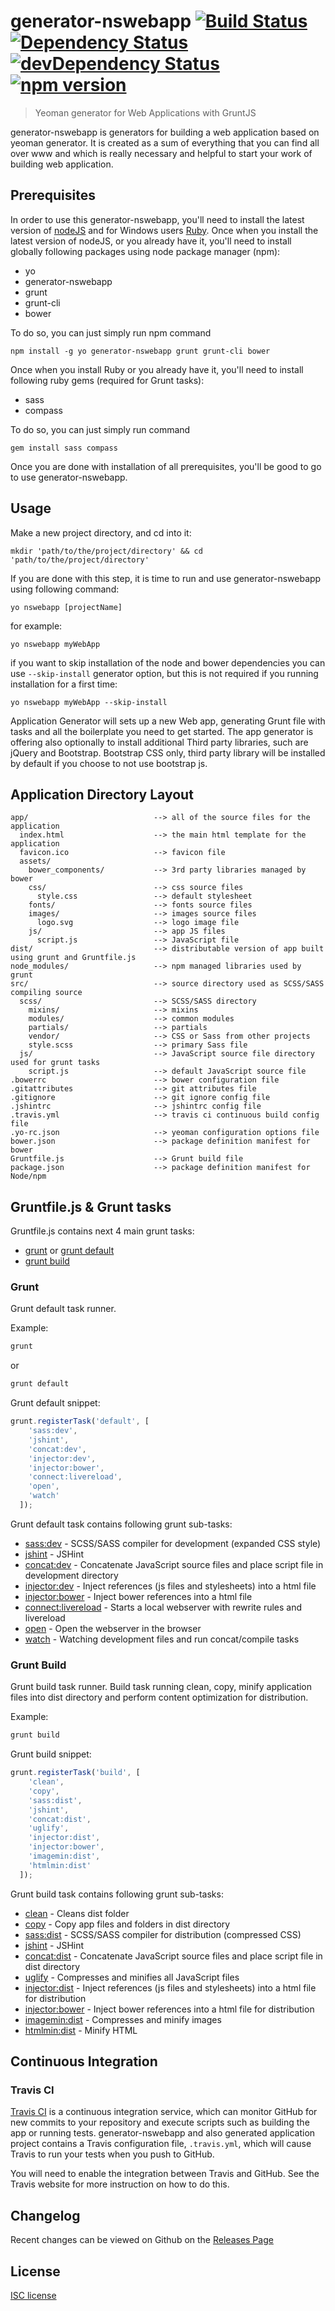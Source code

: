 # generator-nswebapp [![Build Status](https://secure.travis-ci.org/JovicaConkic/generator-nswebapp.svg?branch=master)](http://travis-ci.org/JovicaConkic/generator-nswebapp) [![Dependency Status](https://david-dm.org/JovicaConkic/generator-nswebapp.svg)](https://david-dm.org/JovicaConkic/generator-nswebapp) [![devDependency Status](https://david-dm.org/JovicaConkic/generator-nswebapp/dev-status.svg)](https://david-dm.org/JovicaConkic/generator-nswebapp#info=devDependencies) [![npm version](https://badge.fury.io/js/generator-nswebapp.svg)](https://badge.fury.io/js/generator-nswebapp)
> Yeoman generator for Web Applications with GruntJS

generator-nswebapp is generators for building a web application based on 
yeoman generator. It is created as a sum of everything that you can find all over www and which is really necessary and 
helpful to start your work of building web application.

## Prerequisites

In order to use this generator-nswebapp, you'll need to install the latest version of [nodeJS](https://nodejs.org/en/download/) and for Windows users [Ruby](http://rubyinstaller.org/downloads/). 
Once when you install the latest version of nodeJS, or you already have it, you'll need to install globally following packages using 
node package manager (npm):
* yo
* generator-nswebapp
* grunt
* grunt-cli
* bower

To do so, you can just simply run npm command
```
npm install -g yo generator-nswebapp grunt grunt-cli bower
```

Once when you install Ruby or you already have it, you'll need to install following ruby gems (required for Grunt tasks):
* sass
* compass

To do so, you can just simply run command
```
gem install sass compass
```

Once you are done with installation of all prerequisites, you'll be good to go to use generator-nswebapp.

## Usage

Make a new project directory, and cd into it:
```
mkdir 'path/to/the/project/directory' && cd 'path/to/the/project/directory'
```

If you are done with this step, it is time to run and use generator-nswebapp using following command:
```
yo nswebapp [projectName]
```

for example:
```
yo nswebapp myWebApp
```
if you want to skip installation of the node and bower dependencies you can use `--skip-install` generator option, 
but this is not required if you running installation for a first time:
```
yo nswebapp myWebApp --skip-install
```

Application Generator will sets up a new Web app, generating Grunt file with tasks and all the boilerplate you need to get started. The app generator is offering also optionally to install additional Third party libraries, such are jQuery and Bootstrap. Bootstrap CSS only, third party library will be installed by default if you choose to not use bootstrap js.

## Application Directory Layout

```
app/                            --> all of the source files for the application
  index.html                    --> the main html template for the application
  favicon.ico                   --> favicon file
  assets/
    bower_components/           --> 3rd party libraries managed by bower
    css/                        --> css source files
      style.css                 --> default stylesheet
    fonts/                      --> fonts source files
    images/                     --> images source files
      logo.svg                  --> logo image file
    js/                         --> app JS files
      script.js                 --> JavaScript file
dist/                           --> distributable version of app built using grunt and Gruntfile.js
node_modules/                   --> npm managed libraries used by grunt
src/                            --> source directory used as SCSS/SASS compiling source
  scss/                         --> SCSS/SASS directory
    mixins/                     --> mixins
    modules/                    --> common modules
    partials/                   --> partials
    vendor/                     --> CSS or Sass from other projects
    style.scss                  --> primary Sass file
  js/                           --> JavaScript source file directory used for grunt tasks
    script.js                   --> default JavaScript source file
.bowerrc                        --> bower configuration file
.gitattributes                  --> git attributes file
.gitignore                      --> git ignore config file
.jshintrc                       --> jshintrc config file
.travis.yml                     --> travis ci continuous build config file
.yo-rc.json                     --> yeoman configuration options file
bower.json                      --> package definition manifest for bower
Gruntfile.js                    --> Grunt build file
package.json                    --> package definition manifest for Node/npm

```

## Gruntfile.js & Grunt tasks

Gruntfile.js contains next 4 main grunt tasks:

* [grunt](#grunt) or [grunt default](#grunt)
* [grunt build](#grunt-build)

### Grunt
Grunt default task runner.

Example:
```bash
grunt
```
or
```bash
grunt default
```

Grunt default snippet:
```javascript
grunt.registerTask('default', [
    'sass:dev',
    'jshint',
    'concat:dev',
    'injector:dev',
    'injector:bower',
    'connect:livereload',
    'open',
    'watch'
  ]);
```

Grunt default task contains following grunt sub-tasks:
* [sass:dev](https://github.com/gruntjs/grunt-contrib-sass) - SCSS/SASS compiler for development (expanded CSS style)
* [jshint](https://github.com/gruntjs/grunt-contrib-jshint) - JSHint
* [concat:dev](https://github.com/gruntjs/grunt-contrib-concat) - Concatenate JavaScript source files and place script file in development directory
* [injector:dev](https://github.com/klei/grunt-injector) - Inject references (js files and stylesheets) into a html file
* [injector:bower](https://github.com/klei/grunt-injector) - Inject bower references into a html file
* [connect:livereload](https://github.com/gruntjs/grunt-contrib-connect) - Starts a local webserver with rewrite rules and livereload
* [open](https://github.com/jsoverson/grunt-open) - Open the webserver in the browser
* [watch](https://github.com/gruntjs/grunt-contrib-watch) - Watching development files and run concat/compile tasks

### Grunt Build
Grunt build task runner. Build task running clean, copy, minify application files into dist directory and perform content optimization for distribution.

Example:
```bash
grunt build
```

Grunt build snippet:
```javascript
grunt.registerTask('build', [
    'clean',
    'copy',
    'sass:dist',
    'jshint',
    'concat:dist',
    'uglify',
    'injector:dist',
    'injector:bower',
    'imagemin:dist',
    'htmlmin:dist'
  ]);
```

Grunt build task contains following grunt sub-tasks:
* [clean](https://github.com/gruntjs/grunt-contrib-clean) - Cleans dist folder
* [copy](https://github.com/gruntjs/grunt-contrib-copy) - Copy app files and folders in dist directory
* [sass:dist](https://github.com/gruntjs/grunt-contrib-sass) - SCSS/SASS compiler for distribution (compressed CSS)
* [jshint](https://github.com/gruntjs/grunt-contrib-jshint) - JSHint
* [concat:dist](https://github.com/gruntjs/grunt-contrib-concat) - Concatenate JavaScript source files and place script file in dist directory
* [uglify](https://github.com/gruntjs/grunt-contrib-uglify) - Compresses and minifies all JavaScript files
* [injector:dist](https://github.com/klei/grunt-injector) - Inject references (js files and stylesheets) into a html file for distribution
* [injector:bower](https://github.com/klei/grunt-injector) - Inject bower references into a html file for distribution
* [imagemin:dist](https://github.com/gruntjs/grunt-contrib-imagemin) - Compresses and minify images
* [htmlmin:dist](https://github.com/gruntjs/grunt-contrib-htmlmin) - Minify HTML


## Continuous Integration

### Travis CI

[Travis CI](https://travis-ci.org/) is a continuous integration service, which can monitor GitHub for new commits
to your repository and execute scripts such as building the app or running tests. generator-nswebapp and also generated application
project contains a Travis configuration file, `.travis.yml`, which will cause Travis to run your
tests when you push to GitHub.

You will need to enable the integration between Travis and GitHub. See the Travis website for more
instruction on how to do this.

## Changelog

Recent changes can be viewed on Github on the [Releases Page](https://github.com/JovicaConkic/generator-nswebapp/releases)

## License

[ISC license](https://opensource.org/licenses/ISC)
